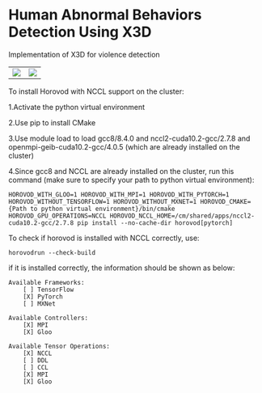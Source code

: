 # Human Abnormal Behaviors Detection Using X3D

Implementation of X3D for violence detection

<table style="border:0px">
   <tr>
       <td><img src="x3d_from_hvd_official/assets/video01_compressed.gif" frame=void rules=none></td>
       <td><img src="x3d_from_hvd_official/assets/video02_compressed.gif" frame=void rules=none></td>
   </tr>
</table>




 To install Horovod with NCCL support on the cluster:

1.Activate the python virtual environment

2.Use pip to install CMake

3.Use module load to load gcc8/8.4.0 and nccl2-cuda10.2-gcc/2.7.8 and openmpi-geib-cuda10.2-gcc/4.0.5 (which are already installed on the cluster)

4.Since gcc8 and NCCL are already installed on the cluster, run this command (make sure to specify your path to python virtual environment):

    HOROVOD_WITH_GLOO=1 HOROVOD_WITH_MPI=1 HOROVOD_WITH_PYTORCH=1 HOROVOD_WITHOUT_TENSORFLOW=1 HOROVOD_WITHOUT_MXNET=1 HOROVOD_CMAKE={Path to python virtual environment}/bin/cmake HOROVOD_GPU_OPERATIONS=NCCL HOROVOD_NCCL_HOME=/cm/shared/apps/nccl2-cuda10.2-gcc/2.7.8 pip install --no-cache-dir horovod[pytorch]

To check if horovod is installed with NCCL correctly, use:

    horovodrun --check-build

if it is installed correctly, the information should be shown as below:

    Available Frameworks:
        [ ] TensorFlow
        [X] PyTorch
        [ ] MXNet

    Available Controllers:
        [X] MPI
        [X] Gloo

    Available Tensor Operations:
        [X] NCCL
        [ ] DDL
        [ ] CCL
        [X] MPI
        [X] Gloo 
